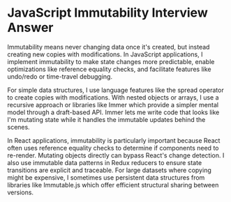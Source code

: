 # JavaScript Immutability Interview Answer

Immutability means never changing data once it's created, but instead creating new copies with modifications. In JavaScript applications, I implement immutability to make state changes more predictable, enable optimizations like reference equality checks, and facilitate features like undo/redo or time-travel debugging.

For simple data structures, I use language features like the spread operator to create copies with modifications. With nested objects or arrays, I use a recursive approach or libraries like Immer which provide a simpler mental model through a draft-based API. Immer lets me write code that looks like I'm mutating state while it handles the immutable updates behind the scenes.

In React applications, immutability is particularly important because React often uses reference equality checks to determine if components need to re-render. Mutating objects directly can bypass React's change detection. I also use immutable data patterns in Redux reducers to ensure state transitions are explicit and traceable. For large datasets where copying might be expensive, I sometimes use persistent data structures from libraries like Immutable.js which offer efficient structural sharing between versions.
